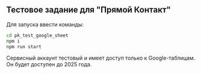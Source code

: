 ## Тестовое задание для "Прямой Контакт"

Для запуска ввести команды:

```bash
cd pk_test_google_sheet
npm i
npm run start
```

Сервисный аккаунт тестовый и имеет доступ только к Google-таблицам.
Он будет доступен до 2025 года.

